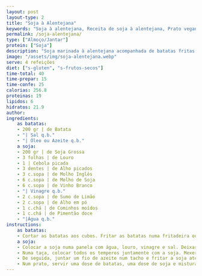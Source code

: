 ```yaml
---
layout: post
layout-type: 2
title: "Soja à Alentejana"
keywords: "Soja à alentejana, Receita de soja à alentejana, Prato vegano tradicional, Soja marinada com batatas, Receita vegana com soja grossa, Prato vegano sem glúten, Receita prática de soja à alentejana, Cozinha portuguesa vegana, Prato principal vegano saudável, Receita económica com soja"
permalink: /soja-alentejana/
type: ["Almoço/Jantar"]
protein: ["Soja"]
description: "Soja marinada à alentejana acompanhada de batatas fritas crocantes"
image: "/assets/img/soja-alentejana.webp"
serve: 4 refeições
diet: ["s-gluten", "s-frutos-secos"]
time-total: 40
time-prepar: 15
time-confe: 25
calorias: 256.8
proteinas: 19
lipidos: 6
hidratos: 21.9
author: 
ingredients:
    as batatas:
    - 200 gr | de Batata
    - "| Sal q.b."
    - "| Óleo ou Azeite q.b."
    a soja:
    - 200 gr | de Soja Grossa
    - 3 folhas | de Louro
    - 1 | Cebola picada
    - 3 dentes | de Alho picados
    - 3 c.sopa | de Molho Inglês
    - 6 c.sopa | de Molho de Soja
    - 6 c.sopa | de Vinho Branco
    - "| Vinagre q.b."
    - 2 c.sopa | de Sumo de Limão
    - 2 c.sopa | de Alho em pó
    - 1 c.chá | de Cominhos moídos
    - 1 c.chá | de Pimentão doce
    - "|Água q.b."
instructions:
    as batatas:
    - Cortar as batatas aos cubos. Fritar as batatas numa fritadeira ou pulverizá-las com azeite e fazê-las na _Air Fryer_. Reservar.
    a soja:
    - Colocar a soja numa panela com água, louro, vinagre e sal. Deixar ferver por 3 min. Retirar, passar por água fria e espremer de forma a retirar o máximo de água possível. Reservar.
    - Numa taça, colocar todos os temperos juntamente com a soja. Mexer bem e deixa a marinar, pelo menos 30min (se conseguir fazer de um dia para o outro, potencia o sabor).    
    - De seguida, juntar um fio de azeite num tacho e fritar a soja até que ganhe uma cor dourada.
    - Num prato, servir uma dose de batatas, uma dose de soja e misturar tudo. Finalizar com azeitonas e _pickles_ (opcional) e está pronto!
---
```

